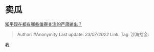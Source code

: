 # 卖瓜
[知乎现在都有哪些值得关注的严肃输出？](https://www.zhihu.com/question/267117521/answer/530506092)

> Author: #Anonymity
> Last update: *23/07/2022*
> Link:
> Tag:
> 沙海拾金:

我
